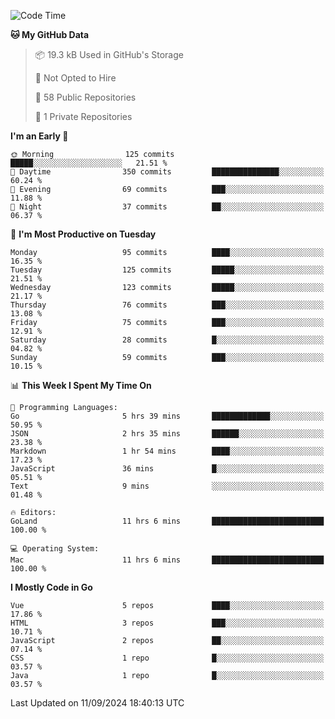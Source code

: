 <!--START_SECTION:waka-->
![Code Time](http://img.shields.io/badge/Code%20Time-1%2C258%20hrs%2041%20mins-blue)

**🐱 My GitHub Data** 

> 📦 19.3 kB Used in GitHub's Storage 
 > 
> 🚫 Not Opted to Hire
 > 
> 📜 58 Public Repositories 
 > 
> 🔑 1 Private Repositories 
 > 
**I'm an Early 🐤** 

```text
🌞 Morning                125 commits         █████░░░░░░░░░░░░░░░░░░░░   21.51 % 
🌆 Daytime                350 commits         ███████████████░░░░░░░░░░   60.24 % 
🌃 Evening                69 commits          ███░░░░░░░░░░░░░░░░░░░░░░   11.88 % 
🌙 Night                  37 commits          ██░░░░░░░░░░░░░░░░░░░░░░░   06.37 % 
```
📅 **I'm Most Productive on Tuesday** 

```text
Monday                   95 commits          ████░░░░░░░░░░░░░░░░░░░░░   16.35 % 
Tuesday                  125 commits         █████░░░░░░░░░░░░░░░░░░░░   21.51 % 
Wednesday                123 commits         █████░░░░░░░░░░░░░░░░░░░░   21.17 % 
Thursday                 76 commits          ███░░░░░░░░░░░░░░░░░░░░░░   13.08 % 
Friday                   75 commits          ███░░░░░░░░░░░░░░░░░░░░░░   12.91 % 
Saturday                 28 commits          █░░░░░░░░░░░░░░░░░░░░░░░░   04.82 % 
Sunday                   59 commits          ███░░░░░░░░░░░░░░░░░░░░░░   10.15 % 
```


📊 **This Week I Spent My Time On** 

```text
💬 Programming Languages: 
Go                       5 hrs 39 mins       █████████████░░░░░░░░░░░░   50.95 % 
JSON                     2 hrs 35 mins       ██████░░░░░░░░░░░░░░░░░░░   23.38 % 
Markdown                 1 hr 54 mins        ████░░░░░░░░░░░░░░░░░░░░░   17.23 % 
JavaScript               36 mins             █░░░░░░░░░░░░░░░░░░░░░░░░   05.51 % 
Text                     9 mins              ░░░░░░░░░░░░░░░░░░░░░░░░░   01.48 % 

🔥 Editors: 
GoLand                   11 hrs 6 mins       █████████████████████████   100.00 % 

💻 Operating System: 
Mac                      11 hrs 6 mins       █████████████████████████   100.00 % 
```

**I Mostly Code in Go** 

```text
Vue                      5 repos             ████░░░░░░░░░░░░░░░░░░░░░   17.86 % 
HTML                     3 repos             ███░░░░░░░░░░░░░░░░░░░░░░   10.71 % 
JavaScript               2 repos             ██░░░░░░░░░░░░░░░░░░░░░░░   07.14 % 
CSS                      1 repo              █░░░░░░░░░░░░░░░░░░░░░░░░   03.57 % 
Java                     1 repo              █░░░░░░░░░░░░░░░░░░░░░░░░   03.57 % 
```




 Last Updated on 11/09/2024 18:40:13 UTC
<!--END_SECTION:waka-->
